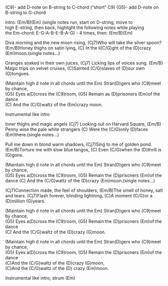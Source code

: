 (C9)- add D-note on B-string to C-chord (“short” C9) 
(G5)- add D-note on B-string to G-chord 
  
Intro: (Em/B)(Em) (single notes run, start on D-string, move to  
high E-string, then back, highlight the following notes while playing  
the Em-chord: E-G-A-B-E-B-A-G) -  4 times, then: (Em/B)(Em) 
  
Diva morning and the new moon rising, 
(Cj7)Who will take the silver spoon? 
(Em/B)Honey thighs on satin lying, 
(C) In the li(C/G)ght of the (D)crazy (Em)moon.(single notes…) 
  
Oranges soaked in their own juices, 
(Cj7) Licking lips of voices sung. 
(Em/B) Magic trips on velvet cruises, 
(C)Sainted (C/G)slaves of (D)our own (G)tongues. 
  
(Maintain high d note in all chords until the Em) 
Stran(D)gers who (C9)meet by chance,   
(G5)  Eyes a(D)cross the (C9)room, 
(G5) Remain as (D)prisoners (Em)of the dance   
(C) And the (C/G)waltz of the (Em)crazy moon. 
  
Instrumental like intro 
  
Inner thighs and magic angels 
(Cj7) Looking out on Harvard Square, 
(Em/B) Penny wise the pale white strangers 
(C) Were the (C/G)only (D)faces (Em)there.(single notes…) 
  
Pull me down in blond warm shadows, 
(Cj7)Sing to me of golden pond. 
(Em/B)Torture me with slow blue tangos, 
(C) Even (C/G)when the (D)thrill is (G)gone. 
  
(Maintain high d note in all chords until the Em) 
Stran(D)gers who (C9)meet by chance,  
(G5)  Eyes a(D)cross the (C9)room, 
(G5) Remain the (D)prisoners (Em)of the dance 
(C) And the (C/G)waltz of the (D)crazy (Em)moon.(single notes…) 
  
(Cj7)Connection made, the feel of shoulders, 
(Em/B)The smell of honey, salt and tears. 
(Cj7)Flash forever,  blinding lightning, 
(C)A moment (C/G)or a (D)million (G)years. 
  
(Maintain high d note in all chords until the Em) 
Stran(D)gers who (C9)meet by chance,  
(G5)  Eyes a(D)cross the (C9)room, 
(G5) Remain the (D)prisoners (Em)of the dance   
(C)  And the (C/G)waltz of the (D)crazy (G)moon. 
  
(Maintain high d note in all chords until the Em) 
Stran(D)gers who (C9)meet by chance,   
(G5)  Eyes a(D)cross the (C9)room, 
(G5) Remain the (D)prisoners (Em)of the dance   
(C)And the (C/G)waltz of the (D)crazy (G)moon,  
(C)And the (C/G)waltz of the (D) crazy (Em)moon. 
  
Instrumental like intro, strum (Em)
